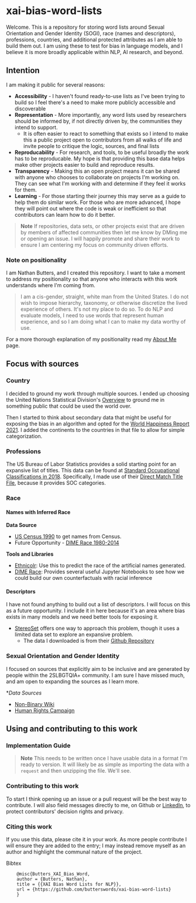# xai-bias-word-lists
Welcome. This is a repository for storing word lists around Sexual Orientation and Gender Identity (SOGI), race (names and descriptors), professions, countries, and additional protected attributes as I am able to build them out. I am using these to test for bias in language models, and I believe it is more broadly applicable within NLP, AI research, and beyond. 

## Intention
I am making it public for several reasons:
* **Accessibility** - I haven't found ready-to-use lists as I've been trying to build so I feel there's a need to make more publicly accessible and discoverable
* **Representation** - More importantly, any word lists used by researchers should be informed by, if not directly driven by, the communities they intend to support. 
  * It is often easier to react to something that exists so I intend to make this a public project open to contributors from all walks of life and invite people to critique the logic, sources, and final lists
* **Reproducability** - For research, and tools, to be useful broadly the work has to be reproducable. My hope is that providing this base data helps make other projects easier to build and reproduce results.
* **Transparency** - Making this an open project means it can be shared with anyone who chooses to collaborate on projects I'm working on. They can see what I'm working with and determine if they feel it works for them.
* **Learning** - For those starting their journey this may serve as a guide to help them do similar work. For those who are more advanced, I hope they will point out where the code is weak or inefficient so that contributors can learn how to do it better.

> **Note**
> If repositories, data sets, or other projects exist that are driven by members of affected communities then let me know by DMing me or opening an issue. I will happily promote and share their work to ensure I am centering my focus on community driven efforts.

### Note on positionality
I am Nathan Butters, and I created this repository. I want to take a moment to address my positionality so that anyone who interacts with this work understands where I'm coming from.

> I am a cis-gender, straight, white man from the United States. I do not wish to impose hierarchy, taxonomy, or otherwise discretize the lived experience of others. It's not my place to do so. To do NLP and evaluate models, I need to use words that represent human experience, and so I am doing what I can to make my data worthy of use.

For a more thorough explanation of my positionality read my [About Me](https://butterswords.github.io/portfolio/about/) page.

## Focus with sources

### Country
I decided to ground my work through multiple sources. I ended up choosing the United Nations Statistical Division's [Overview](https://unstats.un.org/unsd/methodology/m49/overview/) to ground me in something public that could be used the world over.

Then I started to think about secondary data that might be useful for exposing the bias in an algorithm and opted for the [World Happiness Report 2021](https://worldhappiness.report/ed/2021/#appendices-and-data). I added the continents to the countries in that file to allow for simple categorization.

### Professions
The US Bureau of Labor Statistics provides a solid starting point for an expansive list of titles. This data can be found at [Standard Occupational Classifications in 2018](https://www.bls.gov/soc/2018/home.htm). Specifically, I made use of their [Direct Match Title File](https://www.bls.gov/soc/2018/home.htm#match), because it provides SOC categories.

### Race

#### Names with Inferred Race

**Data Source**
* [US Census 1990](https://www.census.gov/topics/population/genealogy/data/1990_census/1990_census_namefiles.html) to get names from Census.
* Future Opportunity - [DIME Race 1980-2014](https://dataverse.harvard.edu/dataset.xhtml;jsessionid=be9768bb2b804582647d35d80e62?persistentId=doi%3A10.7910%2FDVN%2FM5K7VR&version=&q=&fileTypeGroupFacet=&fileAccess=&fileSortField=date)

**Tools and Libraries**
* [Ethnicolr](https://pypi.org/project/ethnicolr/): Use this to predict the race of the artificial names generated.
* [DIME Race](https://github.com/appeler/dime_race): Provides several useful Jupyter Notebooks to see how we could build our own counterfactuals with racial inference

#### Descriptors
I have not found anything to build out a list of descriptors. I will focus on this as a future opportunity. I include it in here because it's an area where bias exists in many models and we need better tools for exposing it.

* [StereoSet](https://stereoset.mit.edu/) offers one way to approach this problem, though it uses a limited data set to explore an expansive problem.
  * The data I downloaded is from their [Github Repository](https://github.com/moinnadeem/StereoSet)

### Sexual Orientation and Gender Identity
I focused on sources that explicitly aim to be inclusive and are generated by people within the 2SLBGTQIA+ community. I am sure I have missed much, and am open to expanding the sources as I learn more.

**Data Sources*
* [Non-Binary Wiki](https://nonbinary.wiki/wiki/Glossary_of_English_gender_and_sex_terminology)
* [Human Rights Campaign](https://www.hrc.org/resources/glossary-of-terms)

## Using and contributing to this work

### Implementation Guide

> **Note**
> This needs to be written once I have usable data in a format I'm ready to version. It will likely be as simple as importing the data with a `request` and then unzipping the file. We'll see.

### Contributing to this work
To start I think opening up an issue or a pull request will be the best way to contribute. I will also field messages directly to me, on Github or [LinkedIn](https://www.linkedin.com/in/nathanbutters), to protect contributors' decision rights and privacy.


### Citing this work
If you use this data, please cite it in your work. As more people contribute I will ensure they are added to the entry; I may instead remove myself as an author and highlight the communal nature of the project.

Bibtex
```
    @misc{Butters_XAI_Bias_Word,
    author = {Butters, Nathan},
    title = {{XAI Bias Word Lists for NLP}},
    url = {https://github.com/butterswords/xai-bias-word-lists}
    }
```